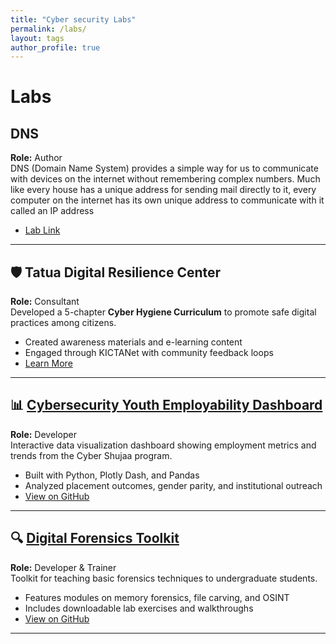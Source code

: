 ```yaml
---
title: "Cyber security Labs"
permalink: /labs/
layout: tags
author_profile: true
---
```



# Labs

##  DNS 
**Role:** Author  
DNS (Domain Name System) provides a simple way for us to communicate with devices on the internet without remembering complex numbers. Much like every house has a unique address for sending mail directly to it, every computer on the internet has its own unique address to communicate with it called an IP address 
- [Lab Link](https://tryhackme.com/p/ahmedqani54)

---

## 🛡️ Tatua Digital Resilience Center  
**Role:** Consultant  
Developed a 5-chapter **Cyber Hygiene Curriculum** to promote safe digital practices among citizens.  
- Created awareness materials and e-learning content  
- Engaged through KICTANet with community feedback loops  
- [Learn More](https://www.kictanet.or.ke)

---

## 📊 [Cybersecurity Youth Employability Dashboard](https://github.com/YOUR_USERNAME/cyber-employment-dashboard)  
**Role:** Developer  
Interactive data visualization dashboard showing employment metrics and trends from the Cyber Shujaa program.  
- Built with Python, Plotly Dash, and Pandas  
- Analyzed placement outcomes, gender parity, and institutional outreach  
- [View on GitHub](https://github.com/YOUR_USERNAME/cyber-employment-dashboard)

---

## 🔍 [Digital Forensics Toolkit](https://github.com/YOUR_USERNAME/forensics-toolkit)  
**Role:** Developer & Trainer  
Toolkit for teaching basic forensics techniques to undergraduate students.  
- Features modules on memory forensics, file carving, and OSINT  
- Includes downloadable lab exercises and walkthroughs  
- [View on GitHub](https://github.com/YOUR_USERNAME/forensics-toolkit)

---
